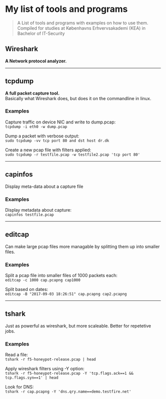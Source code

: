 # My list of tools and programs 

> A List of tools and programs with examples on how to use them.  
> Compiled for studies at Københavns Erhvervsakademi (KEA) in Bachelor of IT-Security

## Wireshark
**A Network protocol analyzer.**

---

## tcpdump
**A full packet capture tool.**  
Basically what Wireshark does, but does it on the commandline in linux.  

### Examples
Capture traffic on device NIC and write to dump.pcap:  
`tcpdump -i eth0 -w dump.pcap`  

Dump a packet with verbose output:  
`sudo tcpdump -vv tcp port 80 and dst host dr.dk`  

Create a new pcap file with filters applied:  
`sudo tcpdump -r testfile.pcap -w testfile2.pcap 'tcp port 80'`

---

## capinfos  
Display meta-data about a capture file  

### Examples

Display metadata about capture:  
`capinfos testfile.pcap`

---

## editcap  
Can make large pcap files more managable by splitting them up into smaller files.  

### Examples

Split a pcap file into smaller files of 1000 packets each:  
`editcap -c 1000 cap.pcapng cap1000`   

Split based on dates:  
`editcap -B "2017-09-03 18:26:51" cap.pcapng cap2.pcapng`

---

## tshark  
Just as powerful as wireshark, but more scaleable. Better for repetetive jobs.  

### Examples  

Read a file:  
`tshark -r f5-honeypot-release.pcap | head`  

Apply wireshark filters using -Y option:  
`tshark -r f5-honeypot-release.pcap -Y 'tcp.flags.ack==1 && tcp.flags.syn==1' | head` 

Look for DNS:  
`tshark -r cap.pcapng -Y 'dns.qry.name==demo.testfire.net'`